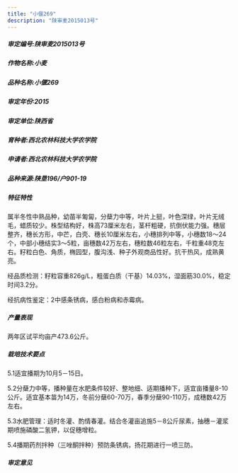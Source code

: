 ```yaml
---
title: "小偃269"
description: "陕审麦2015013号"
---
```

##### 审定编号:陕审麦2015013号

##### 作物名称:小麦

##### 品种名称:小偃269

##### 审定年份:2015

##### 审定单位:陕西省

##### 育种者:西北农林科技大学农学院

##### 申请者:西北农林科技大学农学院

##### 品种来源:陕垦196/户901-19

##### 特征特性
属半冬性中熟品种，幼苗半匍匐，分蘖力中等，叶片上挺，叶色深绿，叶片无绒毛，蜡质较少。株型结构好，株高73厘米左右，茎杆粗硬，抗倒伏能力强。穗层整齐，穗长方形，中芒，白壳、穗长10厘米左右，小穗排列中等，小穗数18～24个，中部小穗结实3～5粒，亩穗数42万左右，穗粒数46粒左右，千粒重48克左右。籽粒白色、角质，椭园型，腹沟浅、种子外观商品性好。抗干热风，成熟黄亮。   
经品质检测：籽粒容重826g/L，粗蛋白质（干基）14.03%，湿面筋30.0%，稳定时间3.2分。
经抗病性鉴定：2中感条锈病，感白粉病和赤霉病。


##### 产量表现
两年区试平均亩产473.6公斤。

##### 栽培技术要点
5.1适宜播期为10月5－15日。
5.2分蘖力中等，播种量在水肥条件较好、整地细、适期播种下，适宜亩播量8-10公斤。适宜基本苗为14万，冬前分蘖60-70万，春季分蘖90-110万，成穗数42万左右。
5.3水肥管理：适时冬灌、酌情春灌。结合冬灌亩追施5－8公斤尿素，抽穗－灌浆期喷施磷酸二氢钾，以促穗增粒。
5.4播期药剂拌种（三唑酮拌种）预防条锈病，扬花期进行一喷三防。


##### 审定意见

